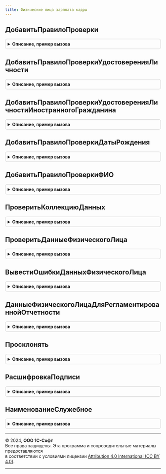 ```yaml
---
title: Физические лица зарплата кадры
---
```



## ДобавитьПравилоПроверки
<details style="margin: 1em 0; padding: 0.5em; border: 1px solid #ccc; border-radius: 6px;">

<summary style="font-weight: bold; cursor: pointer;">Описание, пример вызова</summary>

```bsl

// Добавляет в коллекцию описание проверяемых данных.
//
// Параметры:
//		КоллекцияПравил - Массив, если передано Неопределено будет создан массив.
//		ПравилоПроверки - Строка, идентификатор правила проверки
//						доступные идентификаторы:
//							ИНН
//							СНИЛС
//							МестоРождения
//							Адрес
//		ПутьКДанным - Строка
//		ПредставлениеПроверяемогоЭлемента - Строка
//		ОбязательноКЗаполнению - Булево, по умолчанию Ложь.
//
Процедура ДобавитьПравилоПроверки(КоллекцияПравил, ПравилоПроверки, ПутьКДанным, ПредставлениеПроверяемогоЭлемента, ОбязательноКЗаполнению = Ложь) Экспорт
```

Пример вызова
```bsl
ФизическиеЛицаЗарплатаКадры.ДобавитьПравилоПроверки(КоллекцияПравил, ПравилоПроверки, ПутьКДанным, ПредставлениеПроверяемогоЭлемента, ОбязательноКЗаполнению);
```
</details>

## ДобавитьПравилоПроверкиУдостоверенияЛичности
<details style="margin: 1em 0; padding: 0.5em; border: 1px solid #ccc; border-radius: 6px;">

<summary style="font-weight: bold; cursor: pointer;">Описание, пример вызова</summary>

```bsl

// Добавляет в коллекцию описание правил с идентификатором "УдостоверениеЛичности", для проверки документа,
// удостоверяющего личность.
// Описание одноименных параметров, см. ДобавитьПравилоПроверки.
//
// Параметры:
//		ПутьКДаннымСерииДокумента
//		ПутьКДаннымНомераДокумента
//		ПутьКДаннымДатыВыдачиДокумента
//      ПутьКДаннымКемВыданДокумент
//		ПроверятьДопустимыеВидыДокументовФНС - булево - определяет необходимость проверки виды документа с точки зрения ФНС.
//
Процедура ДобавитьПравилоПроверкиУдостоверенияЛичности(КоллекцияПравил, ПутьКДаннымВидДокумента, ПутьКДаннымСерииДокумента, ПутьКДаннымНомераДокумента, ПутьКДаннымДатыВыдачиДокумента, ПутьКДаннымКемВыданДокумент, ПредставлениеПроверяемогоЭлемента, ОбязательноКЗаполнению = Ложь, ПроверятьДопустимыеВидыДокументовФНС = Ложь, ПроверятьКемВыданДатаВыдачи = Истина) Экспорт
```

Пример вызова
```bsl
ФизическиеЛицаЗарплатаКадры.ДобавитьПравилоПроверкиУдостоверенияЛичности(КоллекцияПравил, ПутьКДаннымВидДокумента, ПутьКДаннымСерииДокумента, ПутьКДаннымНомераДокумента, ПутьКДаннымДатыВыдачиДокумента, ПутьКДаннымКемВыданДокумент, ПредставлениеПроверяемогоЭлемента, ОбязательноКЗаполнению, ПроверятьДопустимыеВидыДокументовФНС, ПроверятьКемВыданДатаВыдачи);
```
</details>

## ДобавитьПравилоПроверкиУдостоверенияЛичностиИностранногоГражданина
<details style="margin: 1em 0; padding: 0.5em; border: 1px solid #ccc; border-radius: 6px;">

<summary style="font-weight: bold; cursor: pointer;">Описание, пример вызова</summary>

```bsl

// Добавляет в коллекцию описание правил с идентификатором "УдостоверениеЛичностиИностранногоГражданина", для проверки документа,
// удостоверяющего личность.
// Описание одноименных параметров, см. ДобавитьПравилоПроверки.
//
// Параметры:
//		ПутьКДаннымСерииДокумента
//		ПутьКДаннымНомераДокумента
//		ПутьКДаннымДатыВыдачиДокумента
//      ПутьКДаннымКемВыданДокумент
//		ПроверятьДопустимыеВидыДокументовФНС - булево - определяет необходимость проверки виды документа с точки зрения ФНС.
//
Процедура ДобавитьПравилоПроверкиУдостоверенияЛичностиИностранногоГражданина(КоллекцияПравил, ПутьКДаннымВидДокумента, Экспорт
```

Пример вызова
```bsl
ФизическиеЛицаЗарплатаКадры.ДобавитьПравилоПроверкиУдостоверенияЛичностиИностранногоГражданина(КоллекцияПравил, ПутьКДаннымВидДокумента, );
```
</details>

## ДобавитьПравилоПроверкиДатыРождения
<details style="margin: 1em 0; padding: 0.5em; border: 1px solid #ccc; border-radius: 6px;">

<summary style="font-weight: bold; cursor: pointer;">Описание, пример вызова</summary>

```bsl

// Добавляет в коллекцию описание правил с идентификатором "ДатаРождения", для проверки даты рождения.
// Описание одноименных параметров, см. ДобавитьПравилоПроверки.
//
// Параметры:
//		ДатаПроверки
//
Процедура ДобавитьПравилоПроверкиДатыРождения(КоллекцияПравил, ПутьКДанным, ПредставлениеПроверяемогоЭлемента, ДатаПроверки, ОбязательноКЗаполнению = Ложь) Экспорт
```

Пример вызова
```bsl
ФизическиеЛицаЗарплатаКадры.ДобавитьПравилоПроверкиДатыРождения(КоллекцияПравил, ПутьКДанным, ПредставлениеПроверяемогоЭлемента, ДатаПроверки, ОбязательноКЗаполнению);
```
</details>

## ДобавитьПравилоПроверкиФИО
<details style="margin: 1em 0; padding: 0.5em; border: 1px solid #ccc; border-radius: 6px;">

<summary style="font-weight: bold; cursor: pointer;">Описание, пример вызова</summary>

```bsl

// Добавляет в коллекцию описание правил с идентификатором "ФИО", для проверки заполненности фамилии, имени, отчества.
// Описание одноименных параметров, см. ДобавитьПравилоПроверки.
//
// Параметры:
//		ПутьКДаннымФамилия
//		ПутьКДаннымИмя
//		ПутьКДаннымОтчество
//		ПутьКДаннымСтраныГражданства
//
Процедура ДобавитьПравилоПроверкиФИО(КоллекцияПравил, ПутьКДаннымФамилия, ПутьКДаннымИмя, ПутьКДаннымОтчество, ПутьКДаннымСтраныГражданства, ПредставлениеПроверяемогоЭлемента) Экспорт
```

Пример вызова
```bsl
ФизическиеЛицаЗарплатаКадры.ДобавитьПравилоПроверкиФИО(КоллекцияПравил, ПутьКДаннымФамилия, ПутьКДаннымИмя, ПутьКДаннымОтчество, ПутьКДаннымСтраныГражданства, ПредставлениеПроверяемогоЭлемента) 
```
</details>

## ПроверитьКоллекциюДанных
<details style="margin: 1em 0; padding: 0.5em; border: 1px solid #ccc; border-radius: 6px;">

<summary style="font-weight: bold; cursor: pointer;">Описание, пример вызова</summary>

```bsl

// Проверяет заполнение коллекции данных физических лиц, заполняет коллекцию ошибок.
//
// Параметры:
//		КоллекцияДанныхФизическихЛиц - коллекция данных (массив структур, таблица значений).
//		ПравилаПроверки - массив, описаний правил проверки.
//		Ошибки - массив, описаний найденных ошибок.
//		Отказ
//
Процедура ПроверитьКоллекциюДанных(КоллекцияДанныхФизическихЛиц, ПравилаПроверки, Ошибки, Отказ = Ложь) Экспорт
```

Пример вызова
```bsl
ФизическиеЛицаЗарплатаКадры.ПроверитьКоллекциюДанных(КоллекцияДанныхФизическихЛиц, ПравилаПроверки, Ошибки, Отказ);
```
</details>

## ПроверитьДанныеФизическогоЛица
<details style="margin: 1em 0; padding: 0.5em; border: 1px solid #ccc; border-radius: 6px;">

<summary style="font-weight: bold; cursor: pointer;">Описание, пример вызова</summary>

```bsl

// Проверяет заполнение данных физического лица, заполняет коллекцию ошибок.
//
// Параметры:
//		ДанныеФизическогоЛица
//		Ошибки
//		Отказ
//		НомерСтроки
//		ТолькоДляИностранныхГраждан
//
Процедура ПроверитьДанныеФизическогоЛица(ДанныеФизическогоЛица, ПравилаПроверки, Ошибки, Отказ = Ложь, Экспорт
```

Пример вызова
```bsl
ФизическиеЛицаЗарплатаКадры.ПроверитьДанныеФизическогоЛица(ДанныеФизическогоЛица, ПравилаПроверки, Ошибки, Отказ, );
```
</details>

## ВывестиОшибкиДанныхФизическогоЛица
<details style="margin: 1em 0; padding: 0.5em; border: 1px solid #ccc; border-radius: 6px;">

<summary style="font-weight: bold; cursor: pointer;">Описание, пример вызова</summary>

```bsl

// Выводит в окно сообщений ошибки проверки данных физических лиц.
//
// Параметры:
//		Ошибки - Соответствие массива описания ошибок физическим лицам.
//		Отказ
//
Процедура ВывестиОшибкиДанныхФизическогоЛица(Ошибки, Отказ = Ложь) Экспорт
```

Пример вызова
```bsl
ФизическиеЛицаЗарплатаКадры.ВывестиОшибкиДанныхФизическогоЛица(Ошибки, Отказ);
```
</details>

## ДанныеФизическогоЛицаДляРегламентированнойОтчетности
<details style="margin: 1em 0; padding: 0.5em; border: 1px solid #ccc; border-radius: 6px;">

<summary style="font-weight: bold; cursor: pointer;">Описание, пример вызова</summary>

```bsl

// См. РегламентированнаяОтчетностьПереопределяемый.ПолучитьСведенияОФизЛице.
Функция ДанныеФизическогоЛицаДляРегламентированнойОтчетности(ФизическоеЛицо, ИменаПолейБРО, ДатаЗначения) Экспорт
```

Пример вызова
```bsl
Результат = ФизическиеЛицаЗарплатаКадры.ДанныеФизическогоЛицаДляРегламентированнойОтчетности(ФизическоеЛицо, ИменаПолейБРО, ДатаЗначения) 
```
</details>

## Просклонять
<details style="margin: 1em 0; padding: 0.5em; border: 1px solid #ccc; border-radius: 6px;">

<summary style="font-weight: bold; cursor: pointer;">Описание, пример вызова</summary>

```bsl

// Склоняет переданные фамилию, имя, отчество.
// Возвращает признак, выполнено ли склонение.
// Параметры:
//   ФИО   - Строка - ФИО в именительном падеже.
//   Падеж - Число  - Падеж, в который необходимо поставить ФИО:
//                    1 - Именительный
//                    2 - Родительный
//                    3 - Дательный
//                    4 - Винительный
//                    5 - Творительный
//                    6 - Предложный.
//   Результат - Строка - возвращаемый результат склонения.
//   Пол - ПеречислениеСсылка.ПолФизическогоЛица - Пол физического лица, необязательный.
//       - Число - 1 - мужской, 2 - женский.
//
// Возвращаемое значение:
//  Булево - Истина, если удалось просклонять ФИО
//
Функция Просклонять(Знач ФИО, Знач Падеж, Результат, Знач Пол = Неопределено, СсылкаНаОбъект = Неопределено) Экспорт
```

Пример вызова
```bsl
Результат = ФизическиеЛицаЗарплатаКадры.Просклонять(ФИО, Падеж, Результат, Пол, СсылкаНаОбъект);
```
</details>

## РасшифровкаПодписи
<details style="margin: 1em 0; padding: 0.5em; border: 1px solid #ccc; border-radius: 6px;">

<summary style="font-weight: bold; cursor: pointer;">Описание, пример вызова</summary>

```bsl

// Возвращает представление ФИО, для заполнения расшифровки подписи в виде "И. О. Фамилия".
//
// Параметры:
//		ФИОПолные	- Строка
//					- Структура
//						* Фамилия	- Строка
//						* Имя		- Строка
//						* Отчество	- Строка
//						* Инициалы	- Строка
//
// Возвращаемое значение:
//		Строка
//
Функция РасшифровкаПодписи(Знач ФИОПолные) Экспорт
```

Пример вызова
```bsl
Результат = ФизическиеЛицаЗарплатаКадры.РасшифровкаПодписи(ФИОПолные) 
```
</details>

## НаименованиеСлужебное
<details style="margin: 1em 0; padding: 0.5em; border: 1px solid #ccc; border-radius: 6px;">

<summary style="font-weight: bold; cursor: pointer;">Описание, пример вызова</summary>

```bsl

// Возвращает служебное наименование.
//
// Параметры:
//  Наименование - Строка
//
// Возвращаемое значение:
//  Строка
Функция НаименованиеСлужебное(Наименование) Экспорт
```

Пример вызова
```bsl
Результат = ФизическиеЛицаЗарплатаКадры.НаименованиеСлужебное(Наименование) 
```
</details>

---

© 2024, **ООО 1С-Софт**  
Все права защищены. Эта программа и сопроводительные материалы предоставляются  
в соответствии с условиями лицензии [Attribution 4.0 International (CC BY 4.0)](https://creativecommons.org/licenses/by/4.0/legalcode).

---
